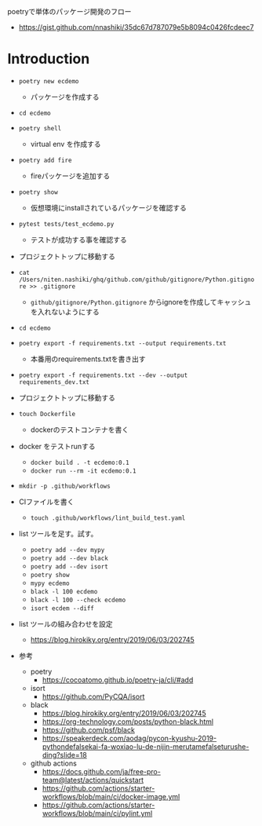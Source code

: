 poetryで単体のパッケージ開発のフロー

- https://gist.github.com/nnashiki/35dc67d787079e5b8094c0426fcdeec7

# Introduction

- `poetry new ecdemo`
   - パッケージを作成する
- `cd ecdemo`
- `poetry shell`
    - virtual env を作成する
- `poetry add fire`
    - fireパッケージを追加する
- `poetry show`
    - 仮想環境にinstallされているパッケージを確認する
- `pytest tests/test_ecdemo.py`
    - テストが成功する事を確認する
- プロジェクトトップに移動する
- `cat /Users/niten.nashiki/ghq/github.com/github/gitignore/Python.gitignore >> .gitignore`
    - `github/gitignore/Python.gitignore` からignoreを作成してキャッシュを入れないようにする
- `cd ecdemo`
- `poetry export -f requirements.txt --output requirements.txt`
    - 本番用のrequirements.txtを書き出す
- `poetry export -f requirements.txt --dev --output requirements_dev.txt`
- プロジェクトトップに移動する
- `touch Dockerfile`
    - dockerのテストコンテナを書く
- docker をテストrunする
    - `docker build . -t ecdemo:0.1`
    - `docker run --rm -it ecdemo:0.1`
- `mkdir -p .github/workflows`
- CIファイルを書く
   - `touch .github/workflows/lint_build_test.yaml`
- list ツールを足す。試す。
   - `poetry add --dev mypy`
   - `poetry add --dev black`
   - `poetry add --dev isort`
   - `poetry show`
   - `mypy ecdemo`
   - `black -l 100 ecdemo`
   - `black -l 100 --check ecdemo`
   - `isort ecdem --diff`
- list ツールの組み合わせを設定
    - https://blog.hirokiky.org/entry/2019/06/03/202745

- 参考
    - poetry
        - https://cocoatomo.github.io/poetry-ja/cli/#add
    - isort
        - https://github.com/PyCQA/isort
    - black
        - https://blog.hirokiky.org/entry/2019/06/03/202745
        - https://org-technology.com/posts/python-black.html
        - https://github.com/psf/black
        - https://speakerdeck.com/aodag/pycon-kyushu-2019-pythondefalsekai-fa-woxiao-lu-de-nijin-merutamefalseturushe-ding?slide=18
    - github actions
        - https://docs.github.com/ja/free-pro-team@latest/actions/quickstart
        - https://github.com/actions/starter-workflows/blob/main/ci/docker-image.yml
        - https://github.com/actions/starter-workflows/blob/main/ci/pylint.yml

